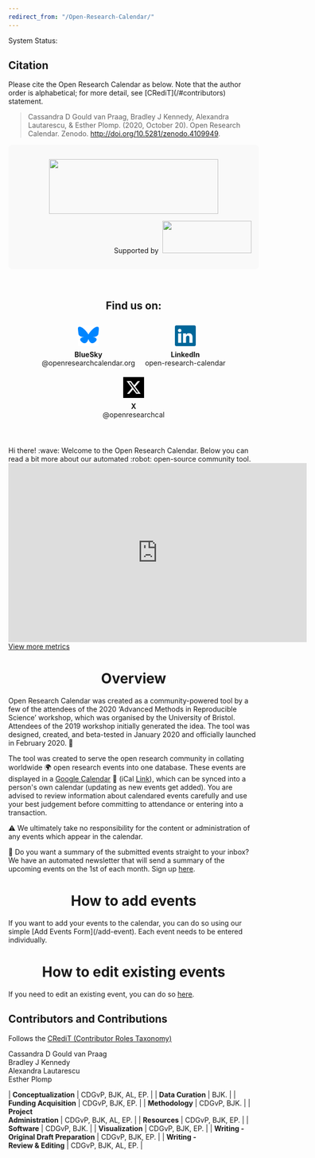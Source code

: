 ```yaml
---
redirect_from: "/Open-Research-Calendar/"
---
```

<head>
  <!-- Required for IE11 Only -->
  <script src="https://cdnjs.cloudflare.com/polyfill/v3/polyfill.min.js"></script>

  <!-- Standard dependencies -->
  <script src="https://unpkg.com/@webcomponents/webcomponentsjs@2.1.3/webcomponents-bundle.js"></script>
  <script src="https://unpkg.com/@statuspage/status-widget/dist/index.js"></script>
</head>

<div id="status-widget-container"></div>
<p>System Status: <statuspage-widget src="https://openresearchcalendar.statuspage.io"></statuspage-widget></p>

<div id='citation'></div>
<h2><strong>Citation</strong></h2>  
Please cite the Open Research Calendar as below. Note that the author order is alphabetical; for more detail, see [CRediT](/#contributors) statement.  

> Cassandra D Gould van Praag, Bradley J Kennedy, Alexandra Lautarescu, & Esther Plomp. (2020, October 20). Open Research Calendar. Zenodo. <http://doi.org/10.5281/zenodo.4109949>.  
 

<div style="background-color: #f9f9f9; padding: 15px; border-radius: 8px; text-align: center;">
  <p><img style="display: block; margin-left: auto; margin-right: auto;" src="https://raw.githubusercontent.com/openresearchcalendar/openresearchcalendar.github.io/master/Documents/Images/logo_cropped bg-removed.png" alt="" width="340" height="110" /></p>
  <p style="text-align: right;">
    <span class="site-footer-owner">Supported by&nbsp;
      <a title="UK Reproducibility Network" href="https://www.ukrn.org/" target="_blank" rel="noopener">
        <img src="https://cpb-eu-w2.wpmucdn.com/blogs.bristol.ac.uk/dist/b/631/files/2020/09/UKRN-Logo-150-extra2.png" alt="" width="179" height="65" />
      </a>
    </span>
  </p>
</div>
<p>&nbsp;</p>

<h2 style="text-align: center;"><strong>Find us on:</strong></h2>
<div style="text-align: center; padding: 10px; display: flex; justify-content: center; gap: 20px; flex-wrap: wrap;">
  <div style="text-align: center;">
    <a href="https://bsky.app/profile/openresearchcalendar.org" target="_blank">
      <img src="https://raw.githubusercontent.com/openresearchcalendar/openresearchcalendar.github.io/master/Documents/Images/bluesky.svg" alt="BlueSky" width="42" height="42">
    </a>
    <p style="margin: 5px 0 0; font-size: 14px;"><strong>BlueSky</strong><br>@openresearchcalendar.org</p>
  </div>
  <div style="text-align: center;">
    <a href="https://www.linkedin.com/company/open-research-calendar" target="_blank">
      <img src="https://raw.githubusercontent.com/openresearchcalendar/openresearchcalendar.github.io/master/Documents/Images/linkedin.svg" alt="LinkedIn" width="42" height="42">
    </a>
    <p style="margin: 5px 0 0; font-size: 14px;"><strong>LinkedIn</strong><br>open-research-calendar</p>
  </div>
  <div style="text-align: center;">
    <a href="https://x.com/OpenResearchCal" target="_blank">
      <img src="https://raw.githubusercontent.com/openresearchcalendar/openresearchcalendar.github.io/master/Documents/Images/twitter.svg" alt="Twitter (X)" width="42" height="42">
    </a>
    <p style="margin: 5px 0 0; font-size: 14px;"><strong>X</strong><br>@openresearchcal</p>
  </div>
</div>
<p>&nbsp;</p>
Hi there! :wave: Welcome to the Open Research Calendar. Below you can read a bit more about our automated :robot: open-source community tool.  

<div id="content-desktop"><iframe width="600" height="360" src="https://datastudio.google.com/embed/reporting/cbefe1ef-80b5-46db-a7c5-62b0e59b2ff7/page/HWJOC" frameborder="0" style="border:0; display: block;margin: auto;" allowfullscreen></iframe></div>

<!--Button-->
<div class="text-center">
  <a href="http://openresearchcalendar.org/metrics" target="_blank" class="button-77" role="button"><i class="fa fa-external-link"></i> View more metrics</a>  
</div>


<h1 style="text-align: center;"><strong>Overview</strong></h1>

Open Research Calendar was created as a community-powered tool by a few of the attendees of the 2020 ‘Advanced Methods in Reproducible Science’ workshop, which was organised by the University of Bristol. Attendees of the 2019 workshop initially generated the idea. The tool was designed, created, and beta-tested in January 2020 and officially launched in February 2020. :tada:

The tool was created to serve the open research community in collating worldwide :earth_africa: open research events into one database. These events are displayed in a [Google Calendar](/calendar) :calendar: (iCal [Link](https://calendar.google.com/calendar/ical/openresearchcalendar%40gmail.com/public/basic.ics)), which can be synced into a person's own calendar (updating as new events get added). You are advised to review information about calendared events carefully and use your best judgement before committing to attendance or entering into a transaction.

:warning: We ultimately take no responsibility for the content or administration of any events which appear in the calendar.

:email: Do you want a summary of the submitted events straight to your inbox? We have an automated newsletter that will send a summary of the upcoming events on the 1st of each month. Sign up [here](/email-subscribe).  

<h1 style="text-align: center;"><strong>How to add events</strong></h1>
If you want to add your events to the calendar, you can do so using our simple [Add Events Form](/add-event). Each event needs to be entered individually.

<h1 style="text-align: center;"><strong>How to edit existing events</strong></h1>

If you need to edit an existing event, you can do so [here](/edit-event).

<div id='contributors'></div>
<h2><strong>Contributors and Contributions</strong></h2>  

Follows the [CRediT (Contributor Roles Taxonomy)](https://www.elsevier.com/authors/journal-authors/policies-and-ethics/credit-author-statement)

Cassandra D Gould van Praag  
Bradley J Kennedy  
Alexandra Lautarescu  
Esther Plomp  

| **Conceptualization** | CDGvP, BJK, AL, EP. |
| **Data Curation** | BJK. |
| **Funding Acquisition** | CDGvP, BJK, EP. |
| **Methodology** | CDGvP, BJK. |
| **Project <br />Administration** | CDGvP, BJK, AL, EP. |
| **Resources** | CDGvP, BJK, EP. |
| **Software** | CDGvP, BJK. |
| **Visualization** | CDGvP, BJK, EP. |
| **Writing -<br /> Original Draft Preparation** | CDGvP, BJK, EP. |
| **Writing -<br /> Review & Editing** | CDGvP, BJK, AL, EP. |

<script src="https://openresearchcalendar.statuspage.io/embed/script.js"></script>